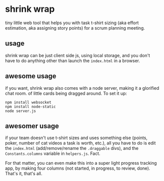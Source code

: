# shrink wrap

tiny little web tool that helps you with task t-shirt sizing (aka effort estimation, aka assigning story points) for a scrum planning meeting. 

## usage
shrink wrap can be just client side js, using local storage, and you don't have to do anything other than launch the `index.html` in a browser.

## awesome usage
if you want, shrink wrap also comes with a node server, making it a glorified chat room. of little cards being dragged around. To set it up:

    npm install websocket
    npm install node-static
    node server.js

## awesomer usage
if your team doesn't use t-shirt sizes and uses something else (points, poker, number of cat videos a task is worth, etc.), all you have to do is edit the `index.html` (add/remove/rename the `.draggable` divs), and the `Constants.columns` variable in `helpers.js`. Fact. 

For that matter, you can even make this into a super light progress tracking app, by making four columns (not started, in progress, to review, done). That's it, that's all. 

